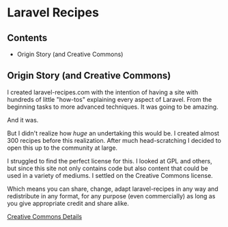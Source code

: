 # Laravel Recipes

## Contents

* Origin Story (and Creative Commons)


## Origin Story (and Creative Commons)

I created laravel-recipes.com with the intention of having a site with hundreds of little "how-tos" explaining every aspect of Laravel. From the beginning tasks to more advanced techniques. It was going to be amazing.

And it was.

But I didn't realize how _huge_ an undertaking this would be. I created almost 300 recipes before this realization. After much head-scratching I decided to open this up to the community at large.

I struggled to find the perfect license for this. I looked at GPL and others, but since this site not only contains code but also content that could be used in a variety of mediums. I settled on the Creative Commons license.

Which means you can share, change, adapt laravel-recipes in any way and redistribute in any format, for any purpose (even commercially) as long as you give appropriate credit and share alike.

[Creative Commons Details](http://creativecommons.org/licenses/by-sa/4.0/)

